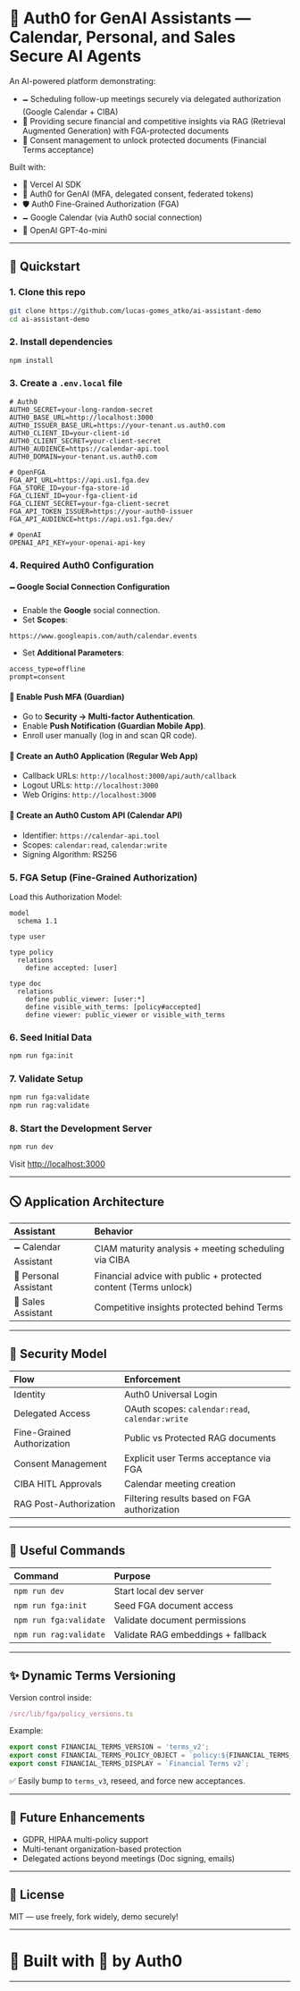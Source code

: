 # 🤖 Auth0 for GenAI Assistants — Calendar, Personal, and Sales Secure AI Agents

An AI-powered platform demonstrating:

- 🗕️ Scheduling follow-up meetings securely via delegated authorization (Google Calendar + CIBA)
- 🧠 Providing secure financial and competitive insights via RAG (Retrieval Augmented Generation) with FGA-protected documents
- 🔐 Consent management to unlock protected documents (Financial Terms acceptance)

Built with:
- 🧠 Vercel AI SDK
- 🔐 Auth0 for GenAI (MFA, delegated consent, federated tokens)
- 🛡️ Auth0 Fine-Grained Authorization (FGA)
- 🗕️ Google Calendar (via Auth0 social connection)
- 🤖 OpenAI GPT-4o-mini

---

## 🚀 Quickstart

### 1. Clone this repo

```bash
git clone https://github.com/lucas-gomes_atko/ai-assistant-demo
cd ai-assistant-demo
```

### 2. Install dependencies

```bash
npm install
```

### 3. Create a `.env.local` file

```dotenv
# Auth0
AUTH0_SECRET=your-long-random-secret
AUTH0_BASE_URL=http://localhost:3000
AUTH0_ISSUER_BASE_URL=https://your-tenant.us.auth0.com
AUTH0_CLIENT_ID=your-client-id
AUTH0_CLIENT_SECRET=your-client-secret
AUTH0_AUDIENCE=https://calendar-api.tool
AUTH0_DOMAIN=your-tenant.us.auth0.com

# OpenFGA
FGA_API_URL=https://api.us1.fga.dev
FGA_STORE_ID=your-fga-store-id
FGA_CLIENT_ID=your-fga-client-id
FGA_CLIENT_SECRET=your-fga-client-secret
FGA_API_TOKEN_ISSUER=https://your-auth0-issuer
FGA_API_AUDIENCE=https://api.us1.fga.dev/

# OpenAI
OPENAI_API_KEY=your-openai-api-key
```

### 4. Required Auth0 Configuration

#### 🗕️ Google Social Connection Configuration

- Enable the **Google** social connection.
- Set **Scopes**:

```plaintext
https://www.googleapis.com/auth/calendar.events
```

- Set **Additional Parameters**:

```plaintext
access_type=offline
prompt=consent
```

#### 🔐 Enable Push MFA (Guardian)

- Go to **Security → Multi-factor Authentication**.
- Enable **Push Notification (Guardian Mobile App)**.
- Enroll user manually (log in and scan QR code).

#### 🔧 Create an Auth0 Application (Regular Web App)

- Callback URLs: `http://localhost:3000/api/auth/callback`
- Logout URLs: `http://localhost:3000`
- Web Origins: `http://localhost:3000`

#### 🔧 Create an Auth0 Custom API (Calendar API)

- Identifier: `https://calendar-api.tool`
- Scopes: `calendar:read`, `calendar:write`
- Signing Algorithm: RS256

### 5. FGA Setup (Fine-Grained Authorization)

Load this Authorization Model:

```fga
model
  schema 1.1

type user

type policy
  relations
    define accepted: [user]

type doc
  relations
    define public_viewer: [user:*]
    define visible_with_terms: [policy#accepted]
    define viewer: public_viewer or visible_with_terms
```

### 6. Seed Initial Data

```bash
npm run fga:init
```

### 7. Validate Setup

```bash
npm run fga:validate
npm run rag:validate
```

### 8. Start the Development Server

```bash
npm run dev
```

Visit [http://localhost:3000](http://localhost:3000)

---

## 🛇 Application Architecture

| Assistant | Behavior |
|:----------|:---------|
| 🗕️ Calendar Assistant | CIAM maturity analysis + meeting scheduling via CIBA |
| 🧠 Personal Assistant | Financial advice with public + protected content (Terms unlock) |
| 💼 Sales Assistant | Competitive insights protected behind Terms |

---

## 🔐 Security Model

| Flow | Enforcement |
|:-----|:------------|
| Identity | Auth0 Universal Login |
| Delegated Access | OAuth scopes: `calendar:read`, `calendar:write` |
| Fine-Grained Authorization | Public vs Protected RAG documents |
| Consent Management | Explicit user Terms acceptance via FGA |
| CIBA HITL Approvals | Calendar meeting creation |
| RAG Post-Authorization | Filtering results based on FGA authorization |

---

## 👋 Useful Commands

| Command | Purpose |
|:--------|:--------|
| `npm run dev` | Start local dev server |
| `npm run fga:init` | Seed FGA document access |
| `npm run fga:validate` | Validate document permissions |
| `npm run rag:validate` | Validate RAG embeddings + fallback |

---

## ✨ Dynamic Terms Versioning

Version control inside:

```ts
/src/lib/fga/policy_versions.ts
```

Example:

```ts
export const FINANCIAL_TERMS_VERSION = 'terms_v2';
export const FINANCIAL_TERMS_POLICY_OBJECT = `policy:${FINANCIAL_TERMS_VERSION}`;
export const FINANCIAL_TERMS_DISPLAY = `Financial Terms v2`;
```

✅ Easily bump to `terms_v3`, reseed, and force new acceptances.

---

## 🌟 Future Enhancements

- GDPR, HIPAA multi-policy support
- Multi-tenant organization-based protection
- Delegated actions beyond meetings (Doc signing, emails)

---

## 📄 License

MIT — use freely, fork widely, demo securely!

---

# 🧠 Built with 💙 by Auth0
---